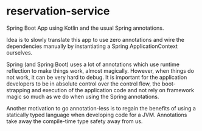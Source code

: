 # reservation-service

Spring Boot App using Kotlin and the usual Spring annotations.

Idea is to slowly translate this app to use zero annotations and wire the dependencies manually by instantiating 
a Spring ApplicationContext ourselves.

Spring (and Spring Boot) uses a lot of annotations which use runtime reflection to make things work, almost magically.
However, when things do not work, it can be very hard to debug. It is important for the application developers to be in 
absolute control over the control flow, the boot-strapping and execution of the application code and not rely on 
framework magic so much as we do when using the Spring annotations.

Another motivation to go annotation-less is to regain the benefits of using a statically typed language when 
developing code for a JVM. Annotations take away the compile-time type safety away from us.
